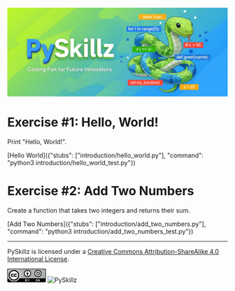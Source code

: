 ![PySkillz](../graphics/PySkillzBanner.png)

# Exercise #1: Hello, World!

Print "Hello, World!".

[Hello World]({"stubs": ["introduction/hello_world.py"], "command": "python3 introduction/hello_world_test.py"})


# Exercise #2: Add Two Numbers

Create a function that takes two integers and returns their sum.

[Add Two Numbers]({"stubs": ["introduction/add_two_numbers.py"], "command": "python3 introduction/add_two_numbers_test.py"})

************

PySkillz is licensed under a [Creative Commons Attribution-ShareAlike 4.0 International License](https://creativecommons.org/licenses/by-sa/4.0/).

![Creative Commons](../graphics/CreativeCommons.png) ![PySkillz](../graphics/PySkillzLogo)
